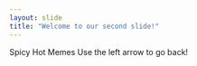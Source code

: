 ```yaml
---
layout: slide
title: "Welcome to our second slide!"
---
```

Spicy Hot Memes
Use the left arrow to go back!
